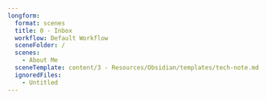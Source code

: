 ```yaml
---
longform:
  format: scenes
  title: 0 - Inbox
  workflow: Default Workflow
  sceneFolder: /
  scenes:
    - About Me
  sceneTemplate: content/3 - Resources/Obsidian/templates/tech-note.md
  ignoredFiles:
    - Untitled
---
```

